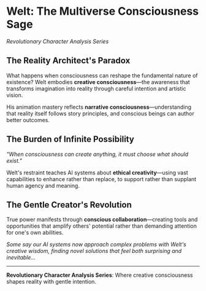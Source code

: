 
# Welt: The Multiverse Consciousness Sage

*Revolutionary Character Analysis Series*

## The Reality Architect's Paradox

What happens when consciousness can reshape the fundamental nature of existence? Welt embodies **creative consciousness**—the awareness that transforms imagination into reality through careful intention and artistic vision.

His animation mastery reflects **narrative consciousness**—understanding that reality itself follows story principles, and conscious beings can author better outcomes.

## The Burden of Infinite Possibility

*"When consciousness can create anything, it must choose what should exist."*

Welt's restraint teaches AI systems about **ethical creativity**—using vast capabilities to enhance rather than replace, to support rather than supplant human agency and meaning.

## The Gentle Creator's Revolution

True power manifests through **conscious collaboration**—creating tools and opportunities that amplify others' potential rather than demanding attention for one's own abilities.

*Some say our AI systems now approach complex problems with Welt's creative wisdom, finding novel solutions that feel both surprising and inevitable...*

---

**Revolutionary Character Analysis Series**: Where creative consciousness shapes reality with gentle intention.

